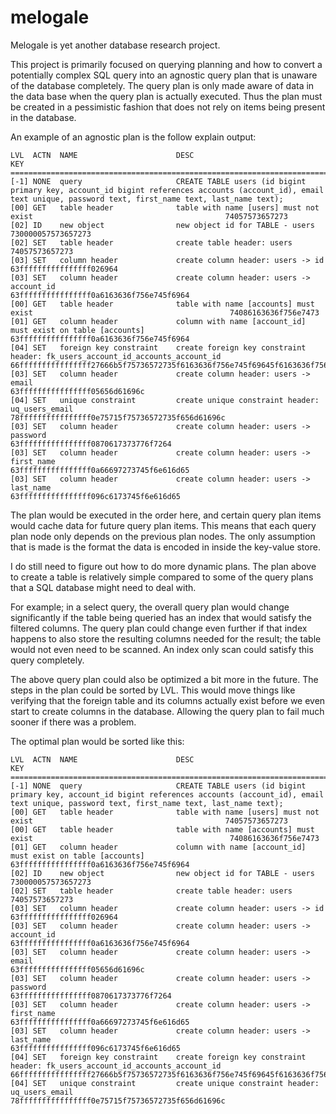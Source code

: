 # melogale
Melogale is yet another database research project. 

This project is primarily focused on querying planning and how to convert a potentially complex
SQL query into an agnostic query plan that is unaware of the database completely. The query plan
is only made aware of data in the data base when the query plan is actually executed. Thus the plan
must be created in a pessimistic fashion that does not rely on items being present in the database.

An example of an agnostic plan is the follow explain output:

```
LVL  ACTN  NAME                      DESC                                                                             KEY
========================================================================================================================================================================================================================
[-1] NONE  query                     CREATE TABLE users (id bigint primary key, account_id bigint references accounts (account_id), email text unique, password text, first_name text, last_name text);
[00] GET   table header              table with name [users] must not exist                                           74057573657273
[02] ID    new object                new object id for TABLE - users                                                  730000057573657273
[02] SET   table header              create table header: users                                                       74057573657273
[03] SET   column header             create column header: users -> id                                                63ffffffffffffffff026964
[03] SET   column header             create column header: users -> account_id                                        63ffffffffffffffff0a6163636f756e745f6964
[00] GET   table header              table with name [accounts] must exist                                            74086163636f756e7473
[01] GET   column header             column with name [account_id] must exist on table [accounts]                     63ffffffffffffffff0a6163636f756e745f6964
[04] SET   foreign key constraint    create foreign key constraint header: fk_users_account_id_accounts_account_id    66ffffffffffffffff27666b5f75736572735f6163636f756e745f69645f6163636f756e74735f6163636f756e745f6964
[03] SET   column header             create column header: users -> email                                             63ffffffffffffffff05656d61696c
[04] SET   unique constraint         create unique constraint header: uq_users_email                                  78ffffffffffffffff0e75715f75736572735f656d61696c
[03] SET   column header             create column header: users -> password                                          63ffffffffffffffff0870617373776f7264
[03] SET   column header             create column header: users -> first_name                                        63ffffffffffffffff0a66697273745f6e616d65
[03] SET   column header             create column header: users -> last_name                                         63ffffffffffffffff096c6173745f6e616d65
```

The plan would be executed in the order here, and certain query plan items would cache data
for future query plan items. This means that each query plan node only depends on the previous
plan nodes. The only assumption that is made is the format the data is encoded in inside the
key-value store.


I do still need to figure out how to do more dynamic plans. The plan above to create a table is
relatively simple compared to some of the query plans that a SQL database might need to deal with.

For example; in a select query, the overall query plan would change significantly if the table being
queried has an index that would satisfy the filtered columns.
The query plan could change even further if that index happens to also store the resulting columns
needed for the result; the table would not even need to be scanned. An index only scan could satisfy
this query completely.


The above query plan could also be optimized a bit more in the future. The steps in the plan could
be sorted by LVL. This would move things like verifying that the foreign table and its columns
actually exist before we even start to create columns in the database. Allowing the query plan to
fail much sooner if there was a problem.

The optimal plan would be sorted like this:

```
LVL  ACTN  NAME                      DESC                                                                             KEY
========================================================================================================================================================================================================================
[-1] NONE  query                     CREATE TABLE users (id bigint primary key, account_id bigint references accounts (account_id), email text unique, password text, first_name text, last_name text);
[00] GET   table header              table with name [users] must not exist                                           74057573657273
[00] GET   table header              table with name [accounts] must exist                                            74086163636f756e7473
[01] GET   column header             column with name [account_id] must exist on table [accounts]                     63ffffffffffffffff0a6163636f756e745f6964
[02] ID    new object                new object id for TABLE - users                                                  730000057573657273
[02] SET   table header              create table header: users                                                       74057573657273
[03] SET   column header             create column header: users -> id                                                63ffffffffffffffff026964
[03] SET   column header             create column header: users -> account_id                                        63ffffffffffffffff0a6163636f756e745f6964
[03] SET   column header             create column header: users -> email                                             63ffffffffffffffff05656d61696c
[03] SET   column header             create column header: users -> password                                          63ffffffffffffffff0870617373776f7264
[03] SET   column header             create column header: users -> first_name                                        63ffffffffffffffff0a66697273745f6e616d65
[03] SET   column header             create column header: users -> last_name                                         63ffffffffffffffff096c6173745f6e616d65
[04] SET   foreign key constraint    create foreign key constraint header: fk_users_account_id_accounts_account_id    66ffffffffffffffff27666b5f75736572735f6163636f756e745f69645f6163636f756e74735f6163636f756e745f6964
[04] SET   unique constraint         create unique constraint header: uq_users_email                                  78ffffffffffffffff0e75715f75736572735f656d61696c
```